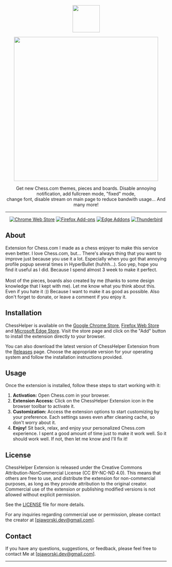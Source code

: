 <p align="center">
  <img src="https://raw.githubusercontent.com/gerwld/ChessHelper-extension/460039c042bdd0a7d1ad9d686291a869c44ed702/chrome/assets/img/logo.svg" width="85" height="85"/>
</p>

<p align="center">
  <img src="https://github.com/chesshelper/chesshelper/assets/47056812/82ccd275-f36b-4268-bcf5-9b5b9999e685" width="450px" height="auto"/>
</p>

<p align="center">
Get new Chess.com themes, pieces and boards. Disable annoying notification, add fullcreen mode,
"fixed" mode,<br> change font, disable stream on main page to reduce bandwith usage... And many more!
</p>

***

<p align="center"><a rel="noreferrer noopener" href="https://chrome.google.com/webstore/detail/dark-reader/eimadpbcbfnmbkopoojfekhnkhdbieeh/"><img alt="Chrome Web Store" src="https://img.shields.io/badge/Chrome-141e24.svg?&style=for-the-badge&logo=google-chrome&logoColor=white"></a>  <a rel="noreferrer noopener" href="https://addons.mozilla.org/firefox/addon/darkreader/"><img alt="Firefox Add-ons" src="https://img.shields.io/badge/Firefox-141e24.svg?&style=for-the-badge&logo=firefox-browser&logoColor=white"></a>  <a rel="noreferrer noopener" href="https://microsoftedge.microsoft.com/addons/detail/dark-reader/ifoakfbpdcdoeenechcleahebpibofpc/"><img alt="Edge Addons" src="https://img.shields.io/badge/Edge-141e24.svg?&style=for-the-badge&logo=microsoft-edge&logoColor=white"></a>  <a el="noreferrer noopener" href="https://addons.thunderbird.net/thunderbird/addon/darkreader"><img alt="Thunderbird" src="https://img.shields.io/badge/Thunderbird-141e24.svg?&style=for-the-badge&logo=thunderbird&logoColor=white"></a>

## About

Extension for Chess.com I made as a chess enjoyer to make this service even better. 
I love Chess.com, but... There's always thing that you want to improve just because you use it a lot. Especially when you got that annoying profile popup several times in HyperBullet (huhhh...). Soo yep, hope you find it useful as I did. Because I spend almost 3 week to make it perfect. <br><br> Most of the pieces, boards also created by me (thanks to some design knowledge that I kept with me). Let me know what you think about this. Even if you hate it :)) Because I want to make it as good as possible. Also don't forget to donate, or leave a comment if you enjoy it.


## Installation

ChessHelper is available on the [Google Chrome Store](https://chrome.google.com/webstore/detail/ChessHelper-extension/example-link), [Firefox Web Store](https://chrome.google.com/webstore/detail/ChessHelper-extension/example-link) and [Microsoft Edge Store](https://chrome.google.com/webstore/detail/ChessHelper-extension/example-link). Visit the store page and click on the "Add" button to install the extension directly to your browser.

You can also download the latest version of ChessHelper Extension from the [Releases](https://github.com/username/repo/releases) page. Choose the appropriate version for your operating system and follow the installation instructions provided.

## Usage

Once the extension is installed, follow these steps to start working with it:

1. **Activation:** Open Chess.com in your browser.
2. **Extension Access:** Click on the ChessHelper Extension icon in the browser toolbar to activate it.
3. **Customization:** Access the extension options to start customizing by your preference. Each settings saves even after cleaning cache, so don't worry about it.
4. **Enjoy!** Sit back, relax, and enjoy your personalized Chess.com experience. I spent a good amount of time just to make it work well. So it should work well. If not, then let me know and I'll fix it!

## License

ChessHelper Extension is released under the Creative Commons Attribution-NonCommercial License (CC BY-NC-ND 4.0). This means that others are free to use, and distribute the extension for non-commercial purposes, as long as they provide attribution to the original creator. Commercial use of the extension or publishing modified versions is not allowed without explicit permission.

See the [LICENSE](LICENSE) file for more details.

For any inquiries regarding commercial use or permission, please contact the creator at [pjaworski.dev@gmail.com].

## Contact

If you have any questions, suggestions, or feedback, please feel free to contact Me at [pjaworski.dev@gmail.com].

---
